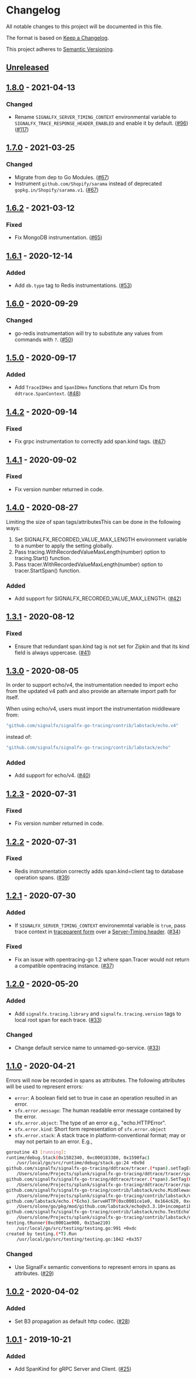 # Changelog

All notable changes to this project will be documented in this file.

The format is based on [Keep a Changelog](https://keepachangelog.com/en/1.0.0/).

This project adheres to [Semantic Versioning](https://semver.org/spec/v2.0.0.html).

## [Unreleased]

## [1.8.0] - 2021-04-13

### Changed

- Rename `SIGNALFX_SERVER_TIMING_CONTEXT` environmental variable to `SIGNALFX_TRACE_RESPONSE_HEADER_ENABLED` and enable it by default. ([#96](https://github.com/signalfx/signalfx-go-tracing/pull/96)) ([#117](https://github.com/signalfx/signalfx-go-tracing/pull/117))

## [1.7.0] - 2021-03-25

### Changed

- Migrate from dep to Go Modules. ([#67](https://github.com/signalfx/signalfx-go-tracing/pull/67))
- Instrument `github.com/Shopify/sarama` instead of deprecated `gopkg.in/Shopify/sarama.v1`. ([#67](https://github.com/signalfx/signalfx-go-tracing/pull/67))

## [1.6.2] - 2021-03-12

### Fixed

- Fix MongoDB instrumentation. ([#65](https://github.com/signalfx/signalfx-go-tracing/pull/65))

## [1.6.1] - 2020-12-14

### Added

- Add `db.type` tag to Redis instrumentations. ([#53](https://github.com/signalfx/signalfx-go-tracing/pull/53))

## [1.6.0] - 2020-09-29

### Changed

- go-redis instrumentation will try to substitute any values from commands with `?`. ([#50](https://github.com/signalfx/signalfx-go-tracing/pull/50))

## [1.5.0] - 2020-09-17

### Added

- Add `TraceIDHex` and `SpanIDHex` functions that return IDs from `ddtrace.SpanContext`. ([#48](https://github.com/signalfx/signalfx-go-tracing/pull/48))

## [1.4.2] - 2020-09-14

### Fixed

- Fix grpc instrumentation to correctly add span.kind tags. ([#47](https://github.com/signalfx/signalfx-go-tracing/pull/47))

## [1.4.1] - 2020-09-02

### Fixed

- Fix version number returned in code.

## [1.4.0] - 2020-08-27

Limiting the size of span tags/attributesThis can be done in the following ways:

1. Set SIGNALFX_RECORDED_VALUE_MAX_LENGTH environment variable to a number to apply the setting globally.
2. Pass tracing.WithRecordedValueMaxLength(number) option to tracing.Start() function.
3. Pass tracer.WithRecordedValueMaxLength(number) option to tracer.StartSpan() function.

### Added

- Add support for SIGNALFX_RECORDED_VALUE_MAX_LENGTH. ([#42](https://github.com/signalfx/signalfx-go-tracing/pull/42))

## [1.3.1] - 2020-08-12

### Fixed

- Ensure that redundant span.kind tag is not set for Zipkin and that its kind field is always uppercase. ([#41](https://github.com/signalfx/signalfx-go-tracing/pull/41))

## [1.3.0] - 2020-08-05

In order to support echo/v4, the instrumentation needed to import echo
from the updated v4 path and also provide an alternate import path for
itself.

When using echo/v4, users must import the instrumentation middleware
from:

```go
"github.com/signalfx/signalfx-go-tracing/contrib/labstack/echo.v4"
```

instead of:

```go
"github.com/signalfx/signalfx-go-tracing/contrib/labstack/echo"
```

### Added

- Add support for echo/v4. ([#40](https://github.com/signalfx/signalfx-go-tracing/pull/40))

## [1.2.3] - 2020-07-31

### Fixed

- Fix version number returned in code.

## [1.2.2] - 2020-07-31

### Fixed

- Redis instrumentation correctly adds span.kind=client tag to database operation spans. ([#39](https://github.com/signalfx/signalfx-go-tracing/pull/39))

## [1.2.1] - 2020-07-30

### Added

- If `SIGNALFX_SERVER_TIMING_CONTEXT` environemntal variable is `true`, pass trace context in [traceparent form](https://www.w3.org/TR/trace-context/#traceparent-header) over a [Server-Timing header](https://www.w3.org/TR/server-timing/). ([#34](https://github.com/signalfx/signalfx-go-tracing/pull/34))

### Fixed

- Fix an issue with opentracing-go 1.2 where span.Tracer would not return a compatible opentracing instance. ([#37](https://github.com/signalfx/signalfx-go-tracing/pull/37))

## [1.2.0] - 2020-05-20

### Added

- Add `signalfx.tracing.library` and `signalfx.tracing.version` tags to local root span for each trace. ([#33](https://github.com/signalfx/signalfx-go-tracing/pull/33))

### Changed

- Change default service name to unnamed-go-service. ([#33](https://github.com/signalfx/signalfx-go-tracing/pull/33))

## [1.1.0] - 2020-04-21

Errors will now be recorded in spans as attributes. The following
attributes will be used to represent errors:

- `error`: A boolean field set to true in case an operation resulted in an error.
- `sfx.error.message`: The human readable error message contained by the error.
- `sfx.error.object`: The type of an error e.g., "echo.HTTPError".
- `sfx.error.kind`:  Short form representation of `sfx.error.object`
- `sfx.error.stack`: A stack trace in platform-conventional format; may or may not pertain to an error. E.g.,

```sh
goroutine 43 [running]:
runtime/debug.Stack(0x1502340, 0xc000183380, 0x1590fac)
	/usr/local/go/src/runtime/debug/stack.go:24 +0x9d
github.com/signalfx/signalfx-go-tracing/ddtrace/tracer.(*span).setTagError(0xc0001d4180, 0x15072a0, 0xc000183410, 0xc0001e3af8)
	/Users/olone/Projects/splunk/signalfx-go-tracing/ddtrace/tracer/span.go:184 +0x3a9
github.com/signalfx/signalfx-go-tracing/ddtrace/tracer.(*span).SetTag(0xc0001d4180, 0x158c4d4, 0x5, 0x15072a0, 0xc000183410, 0x0, 0x0)
	/Users/olone/Projects/splunk/signalfx-go-tracing/ddtrace/tracer/span.go:136 +0x51c
github.com/signalfx/signalfx-go-tracing/contrib/labstack/echo.Middleware.func1.1(0x165a840, 0xc0001be380, 0x0, 0x0)
	/Users/olone/Projects/splunk/signalfx-go-tracing/contrib/labstack/echo/echotrace.go:50 +0x603
github.com/labstack/echo.(*Echo).ServeHTTP(0xc0001ce1e0, 0x164c620, 0xc00018a400, 0xc00019e700)
	/Users/olone/go/pkg/mod/github.com/labstack/echo@v3.3.10+incompatible/echo.go:593 +0x222
github.com/signalfx/signalfx-go-tracing/contrib/labstack/echo.TestEchoTracer500Zipkin(0xc0001ae900)
	/Users/olone/Projects/splunk/signalfx-go-tracing/contrib/labstack/echo/echotrace_test.go:224 +0x3da
testing.tRunner(0xc0001ae900, 0x15ae210)
	/usr/local/go/src/testing/testing.go:991 +0xdc
created by testing.(*T).Run
	/usr/local/go/src/testing/testing.go:1042 +0x357
```

### Changed

- Use SignalFx semantic conventions to represent errors in spans as attributes. ([#29](https://github.com/signalfx/signalfx-go-tracing/pull/29))

## [1.0.2] - 2020-04-02

### Added

- Set B3 propagation as default http codec. ([#28](https://github.com/signalfx/signalfx-go-tracing/pull/28))

## [1.0.1] - 2019-10-21

### Added

- Add SpanKind for gRPC Server and Client. ([#25](https://github.com/signalfx/signalfx-go-tracing/pull/25))

[Unreleased]: https://github.com/signalfx/signalfx-go-tracing/compare/v1.8.0...HEAD
[1.8.0]: https://github.com/signalfx/signalfx-go-tracing/releases/tag/v1.8.0
[1.7.0]: https://github.com/signalfx/signalfx-go-tracing/releases/tag/v1.7.0
[1.6.2]: https://github.com/signalfx/signalfx-go-tracing/releases/tag/v1.6.2
[1.6.1]: https://github.com/signalfx/signalfx-go-tracing/releases/tag/v1.6.1
[1.6.0]: https://github.com/signalfx/signalfx-go-tracing/releases/tag/v1.6.0
[1.5.0]: https://github.com/signalfx/signalfx-go-tracing/releases/tag/v1.5.0
[1.4.2]: https://github.com/signalfx/signalfx-go-tracing/releases/tag/v1.4.2
[1.4.1]: https://github.com/signalfx/signalfx-go-tracing/releases/tag/v1.4.1
[1.4.0]: https://github.com/signalfx/signalfx-go-tracing/releases/tag/v1.4.0
[1.3.1]: https://github.com/signalfx/signalfx-go-tracing/releases/tag/v1.3.1
[1.3.0]: https://github.com/signalfx/signalfx-go-tracing/releases/tag/v1.3.0
[1.2.3]: https://github.com/signalfx/signalfx-go-tracing/releases/tag/v1.2.3
[1.2.2]: https://github.com/signalfx/signalfx-go-tracing/releases/tag/v1.2.2
[1.2.1]: https://github.com/signalfx/signalfx-go-tracing/releases/tag/v1.2.1
[1.2.0]: https://github.com/signalfx/signalfx-go-tracing/releases/tag/v1.2.0
[1.1.0]: https://github.com/signalfx/signalfx-go-tracing/releases/tag/v1.1.0
[1.0.2]: https://github.com/signalfx/signalfx-go-tracing/releases/tag/v1.0.2
[1.0.1]: https://github.com/signalfx/signalfx-go-tracing/releases/tag/v1.0.1
